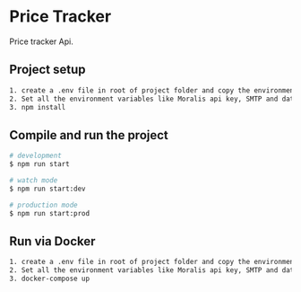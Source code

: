# Price Tracker

Price tracker Api.

## Project setup

```bash
1. create a .env file in root of project folder and copy the environment variables from .en.example file
2. Set all the environment variables like Moralis api key, SMTP and database credentials in .env file. 
3. npm install
```

## Compile and run the project

```bash
# development
$ npm run start

# watch mode
$ npm run start:dev

# production mode
$ npm run start:prod
```

## Run via Docker
```bash
1. create a .env file in root of project folder and copy the environment variables from .en.example file 
2. Set all the environment variables like Moralis api key, SMTP and database credentials in .env file. 
3. docker-compose up
```